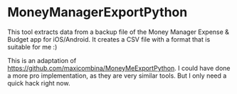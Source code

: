 # MoneyManagerExportPython

This tool extracts data from a backup file of the Money Manager Expense & Budget app for iOS/Android.
It creates a CSV file with a format that is suitable for me :)

This is an adaptation of https://github.com/maxicombina/MoneyMeExportPython.
I could have done a more pro implementation, as they are very similar tools. But I only need a quick hack right now.
